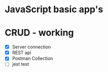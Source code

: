 # JavaScript basic app's

# CRUD - working
- [x] Server connection
- [x] REST api
- [x] Postman Collection
- [ ] jest test